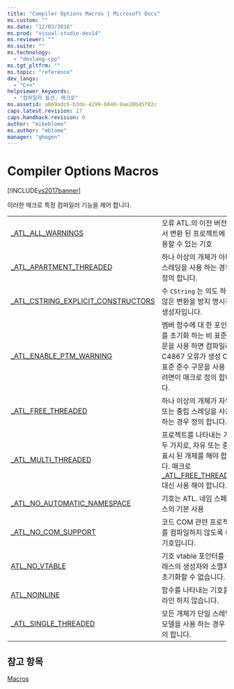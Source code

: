 ```yaml
---
title: "Compiler Options Macros | Microsoft Docs"
ms.custom: ""
ms.date: "12/03/2016"
ms.prod: "visual-studio-dev14"
ms.reviewer: ""
ms.suite: ""
ms.technology: 
  - "devlang-cpp"
ms.tgt_pltfrm: ""
ms.topic: "reference"
dev_langs: 
  - "C++"
helpviewer_keywords: 
  - "컴파일러 옵션, 매크로"
ms.assetid: a869adc6-b3de-4299-b040-9ae20b45f82c
caps.latest.revision: 17
caps.handback.revision: 6
author: "mikeblome"
ms.author: "mblome"
manager: "ghogen"
---
```

# Compiler Options Macros
[!INCLUDE[vs2017banner](../../assembler/inline/includes/vs2017banner.md)]

이러한 매크로 특정 컴파일러 기능을 제어 합니다.  
  
|||  
|-|-|  
|[\_ATL\_ALL\_WARNINGS](../Topic/_ATL_ALL_WARNINGS.md)|오류 ATL.의 이전 버전에서 변환 된 프로젝트에 사용할 수 있는 기호|  
|[\_ATL\_APARTMENT\_THREADED](../Topic/_ATL_APARTMENT_THREADED.md)|하나 이상의 개체가 아파트 스레딩을 사용 하는 경우 정의 합니다.|  
|[\_ATL\_CSTRING\_EXPLICIT\_CONSTRUCTORS](../Topic/_ATL_CSTRING_EXPLICIT_CONSTRUCTORS.md)|수 `CString` 는 의도 하지 않은 변환을 방지 명시적 생성자입니다.|  
|[\_ATL\_ENABLE\_PTM\_WARNING](../Topic/_ATL_ENABLE_PTM_WARNING.md)|멤버 함수에 대 한 포인터를 초기화 하는 비 표준 구문을 사용 하면 컴파일러 C4867 오류가 생성 C\+\+ 표준 준수 구문을 사용 하려면이 매크로 정의 합니다.|  
|[\_ATL\_FREE\_THREADED](../Topic/_ATL_FREE_THREADED.md)|하나 이상의 개체가 자유 또는 중립 스레딩을 사용 하는 경우 정의 합니다.|  
|[\_ATL\_MULTI\_THREADED](../Topic/_ATL_MULTI_THREADED.md)|프로젝트를 나타내는 기호 두 가지로, 자유 또는 중립 표시 된 개체를 해야 합니다.  매크로  [\_ATL\_FREE\_THREADED](../Topic/_ATL_FREE_THREADED.md) 대신 사용 해야 합니다.|  
|[\_ATL\_NO\_AUTOMATIC\_NAMESPACE](../Topic/_ATL_NO_AUTOMATIC_NAMESPACE.md)|기호는 ATL. 네임 스페이스의 기본 사용|  
|[\_ATL\_NO\_COM\_SUPPORT](../Topic/_ATL_NO_COM_SUPPORT.md)|코드 COM 관련 프로젝트를 컴파일하지 않도록 하는 기호입니다.|  
|[ATL\_NO\_VTABLE](../Topic/ATL_NO_VTABLE.md)|기호 vtable 포인터를 클래스의 생성자와 소멸자를 초기화할 수 없습니다.|  
|[ATL\_NOINLINE](../Topic/ATL_NOINLINE.md)|함수를 나타내는 기호를 인라인 하지 않습니다.|  
|[\_ATL\_SINGLE\_THREADED](../Topic/_ATL_SINGLE_THREADED.md)|모든 개체가 단일 스레딩 모델을 사용 하는 경우 정의 합니다.|  
  
## 참고 항목  
 [Macros](../../atl/reference/atl-macros.md)